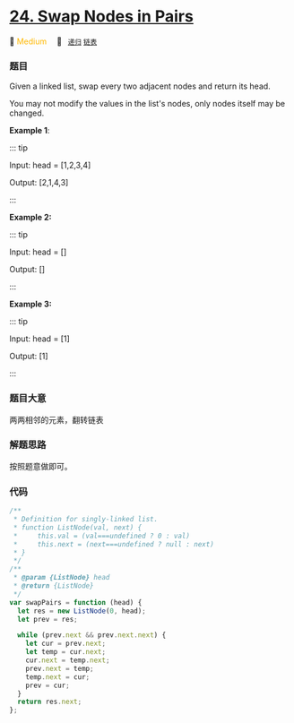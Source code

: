 # [24. Swap Nodes in Pairs](https://leetcode.com/problems/swap-nodes-in-pairs/description/)

:tangerine: <font color=#ffb800>Medium</font>&emsp; 🔖&ensp; [`递归`](../solution/recursion.md) [`链表`](../solution/linked-list.md)

### 题目

Given a linked list, swap every two adjacent nodes and return its head.

You may not modify the values in the list's nodes, only nodes itself may be changed.

**Example 1**:

::: tip

Input: head = [1,2,3,4]

Output: [2,1,4,3]

:::

**Example 2:**

::: tip

Input: head = []

Output: []

:::

**Example 3:**

::: tip

Input: head = [1]

Output: [1]

:::

### 题目大意

两两相邻的元素，翻转链表

### 解题思路

按照题意做即可。

### 代码

```javascript
/**
 * Definition for singly-linked list.
 * function ListNode(val, next) {
 *     this.val = (val===undefined ? 0 : val)
 *     this.next = (next===undefined ? null : next)
 * }
 */
/**
 * @param {ListNode} head
 * @return {ListNode}
 */
var swapPairs = function (head) {
  let res = new ListNode(0, head);
  let prev = res;

  while (prev.next && prev.next.next) {
    let cur = prev.next;
    let temp = cur.next;
    cur.next = temp.next;
    prev.next = temp;
    temp.next = cur;
    prev = cur;
  }
  return res.next;
};
```
